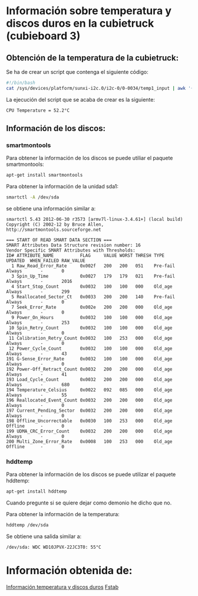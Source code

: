 # Información sobre temperatura y discos duros en la cubietruck (cubieboard 3)

## Obtención de la temperatura de la cubietruck:

Se ha de crear un script que contenga el siguiente código:
``` bash
#!/bin/bash
cat /sys/devices/platform/sunxi-i2c.0/i2c-0/0-0034/temp1_input | awk '{ printf ("CPU Temperature = %0.1f°C\n",$1/1000); }'
```

La ejecución del script que se acaba de crear es la siguiente:

    CPU Temperature = 52.2°C



## Información de los discos:

### smartmontools
Para obtener la información de los discos se puede utiliar el paquete smartmontools:
``` bash
apt-get install smartmontools
```

Para obtener la información de la unidad sda1:
``` bash
smartctl -A /dev/sda
```

se obtiene una información similar a:

```
smartctl 5.43 2012-06-30 r3573 [armv7l-linux-3.4.61+] (local build)
Copyright (C) 2002-12 by Bruce Allen, http://smartmontools.sourceforge.net

=== START OF READ SMART DATA SECTION ===
SMART Attributes Data Structure revision number: 16
Vendor Specific SMART Attributes with Thresholds:
ID# ATTRIBUTE_NAME          FLAG     VALUE WORST THRESH TYPE      UPDATED  WHEN_FAILED RAW_VALUE
  1 Raw_Read_Error_Rate     0x002f   200   200   051    Pre-fail  Always       -       0
  3 Spin_Up_Time            0x0027   179   179   021    Pre-fail  Always       -       2016
  4 Start_Stop_Count        0x0032   100   100   000    Old_age   Always       -       299
  5 Reallocated_Sector_Ct   0x0033   200   200   140    Pre-fail  Always       -       0
  7 Seek_Error_Rate         0x002e   200   200   000    Old_age   Always       -       0
  9 Power_On_Hours          0x0032   100   100   000    Old_age   Always       -       253
 10 Spin_Retry_Count        0x0032   100   100   000    Old_age   Always       -       0
 11 Calibration_Retry_Count 0x0032   100   253   000    Old_age   Always       -       0
 12 Power_Cycle_Count       0x0032   100   100   000    Old_age   Always       -       43
191 G-Sense_Error_Rate      0x0032   100   100   000    Old_age   Always       -       0
192 Power-Off_Retract_Count 0x0032   200   200   000    Old_age   Always       -       41
193 Load_Cycle_Count        0x0032   200   200   000    Old_age   Always       -       680
194 Temperature_Celsius     0x0022   092   085   000    Old_age   Always       -       55
196 Reallocated_Event_Count 0x0032   200   200   000    Old_age   Always       -       0
197 Current_Pending_Sector  0x0032   200   200   000    Old_age   Always       -       0
198 Offline_Uncorrectable   0x0030   100   253   000    Old_age   Offline      -       0
199 UDMA_CRC_Error_Count    0x0032   200   200   000    Old_age   Always       -       0
200 Multi_Zone_Error_Rate   0x0008   100   253   000    Old_age   Offline      -       0
```

### hddtemp
Para obtener la información de los discos se puede utilizar el paquete hddtemp:
``` bash
apt-get install hddtemp
```
Cuando pregunte si se quiere dejar como demonio he dicho que no.

Para obtener la información de la temperatura:
``` bash
hddtemp /dev/sda
```
Se obtiene una salida similar a:

    /dev/sda: WDC WD10JPVX-22JC3T0: 55°C




# Información obtenida de:

[Información temperatura y discos duros](http://www.cubieforums.com/index.php/topic,2004.0.html)
[Fstab](https://help.ubuntu.com/community/Fstab)


